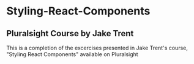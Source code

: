 # Styling-React-Components
## Pluralsight Course by Jake Trent

This is a completion of the excercises presented in Jake Trent's course, "Styling React Components" available on Pluralsight

